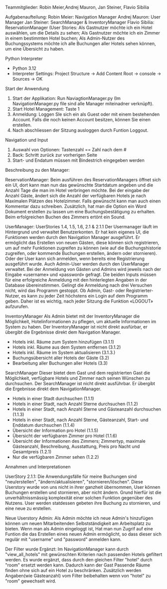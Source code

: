 Teammitglieder:
Robin Meier,Andrej Mauron, Jan Steiner, Flavio Sibilia

Aufgabenaufteilung:
Robin Meier: Navigation Manager
Andrej Mauron: User Manager
Jan Steiner: SearchManager & InventoryManager
Flavio Sibilia: ReservationManager (User Stories: Als Gastnutzer möchte ich ein Hotel auswählen, um die Details zu sehen; Als Gastnutzer möchte ich ein Zimmer in einem bestimmten Hotel buchen; Als Admin-Nutzer des Buchungssystems möchte ich alle Buchungen aller Hotels sehen können, um eine Übersicht zu haben. 



Python Interpreter
- Python 3.12
- Interpreter Settings: Project Structure -> Add Content Root -> console -> Sources -> OK

Start der Anwendung
1. Start der Applikation: Run NaviagtionManager.py (Im NavigationManager.py file sind alle Manager miteinadner verknüpft).
2. Start Hotel Management: Taste 1
3. Anmeldung: Loggen SIe sich ein als Guest oder mit einem bestehenden Account. Falls die noch keinen Account besitzen, können Sie einen erstellen.
4. Nach abschliessen der Sitzung ausloggen durch Funtion Loggout.
   
Navigation und Input
1. Auswahl von Optionen: Tastenzahl == Zahl nach dem #
2. Back: Schritt zurück zur vorherigen Seite
3. Start- und Endatum müssen mit Bindestrich eingegeben werden


Beschreibung zu den Manager:

ReservationManager: Beim ausführen des ReservationManagers öffnet sich ein UI, dort kann man nun das gewünschte Startdatum angeben und die Anzahl Tage die man im Hotel verbringen möchte. 
Bei der eingabe der Anzahl Gäste, ändert sich die Anzahl der verfügbaren Hotels je nach Maximalen Plätzen des Hotelzimmer. Falls gewünscht kann man auch einen Kommentar dazu schreiben.
Zusätzlich, hat man die Option ein Word Dokument erstellen zu lassen um eine Buchungsbestätigung zu erhalten. Beim erfolgreichen Buchen des Zimmers ertönt ein Sound.

UserManager: UserStories 1.4, 1.5, 1.6, 2.1 & 2.1.1
Der Usermanager läuft im Hintergrund und verwaltet Benutzerkonten. Er hat kein eigenes UI, die Funktionen werden durch den Navigation Manager ausgeführt.
Er ermöglicht das Erstellen von neuen Gästen, diese können sich registrieren, um auf mehr Funktionen zugreifen zu können (wie auf die Buchungshistorie zugreifen, oder kommende Buchungen erstellen, ändern oder stornieren). Oder der User kann sich anmelden, wenn bereits eine Registrierung ausgeführt wurde. Auch Admin-User werden durch den UserManager verwaltet.
Bei der Anmeldung von Gästen und Admins wird jeweils nach der Eingabe «username» und «password» gefragt. Die beiden Inputs müssen für eine erfolgreiche Anmeldung mit den hinterlegten Angaben in der Database übereinstimmen. Gelingt die Anmeldung nach drei Versuchen nicht, wird das Programm gestoppt. 
Ob Admin, Gast- oder Registrierter-Nutzer, es kann zu jeder Zeit höchstens ein Login auf dem Programm geben. Daher ist es wichtig, nach jeder Sitzung die Funktion «LOGOUT» aufzurufen.

InventoryManager
Als Admin bietet mit der InventoryManager die Möglichkeit, Hotelinformationen zu pflegen, um aktuelle Informationen im System zu haben. Der InventoryManager ist nicht direkt ausfürbar, er übergibt die Ergebnisse direkt dem Navigation Manager.
-	Hotels inkl. Räume zum System hinzufügen (3.1.1)
-	Hotels inkl. Räume aus dem System entfernen (3.1.2)
-	Hotels inkl. Räume im System aktualisieren (3.1.3.)
-	Buchungsübersicht aller Hotels der Gäste (3.2)
-	Bearbeitung aller Buchungen aller Hotels (3.3)


SearchManager
Dieser bietet dem Gast und dem registrierten Gast die Möglichkeit, verfügbare Hotels und Zimmer nach seinen Wünschen zu durchsuchen. Der SearchManager ist nicht direkt ausführbar. Er übergibt die Ergebnisse direkt dem NavigationManager.
-	Hotels in einer Stadt durchsuchen (1.1.1)
-	Hotels in einer Stadt, nach Anzahl Sterne durchsuchen (1.1.2)
-	Hotels in einer Stadt, nach Anzahl Sterne und Gästeanzahl durchsuchen (1.1.3)
-	Hotels in einer Stadt, nach Anzahl Sterne, Gästeanzahl, Start- und Enddatum durchsuchen (1.1.4)
-	Übersicht der Information pro Hotel (1.1.5)
-	Übersicht der verfügbaren Zimmer pro Hotel (1.1.6)
-	Übersicht der Informationen des Zimmers; Zimmertyp, maximale Gästeanzahl, Beschreibung, Ausstattung, Preis pro Nacht und    Gesamtpreis (1.2.1)
-	Nur die verfügbaren Zimmer sehen (1.2.2)


Annahmen und Interpretationen

UserStory 2.1.1: Die Anwendungsfälle für meine Buchungen sind "neu/erstellen", "ändern/aktualisieren", "stornieren/löschen".
Diese Userstory wurde von uns nicht in ihrer ganzheit übernommen, User können Buchungen erstellen und stornieren, aber nicht ändern. Grund hierfür ist die unverhältnissmässig komplexität einer solchen Funktion gegenüber des Nutzens. User werden statdessen gebeten ihre Buchung zu stornieren, und eine neue zu erstellen.

Neue Userstory Admin: Als Admin möchte ich neue Admin's hinzufügen können um neuen Mitarbeitenden Selbstständigkeit am Arbeitsplatz zu bieten.
Wenn man als Admin eingeloggt ist, Hat man nun Zugrif auf eine Funtion die das Erstellen eines neuen Admin ermöglicht, so dass dieser sich regulär mit "username" und "password" anmelden kann.

Der Filter wurde Ergänzt:
Im NavigationManager kann durch "view_all_hotels" mit gewünschten Kriterien nach passenden Hotels gefiltert werden. Es wurde ergänzt, dass durch den gleichen Filter "hotel" durch "room" ersetzt werden kann. Dadurch kann der Gast Passende Räume finden ohne sich auf ein Hotel zu beschränken. Zusätzlich werden Angaben(wie Gästeanzahl) vom Filter beibehalten wenn von "hotel" zu "room" gewechselt wird.
